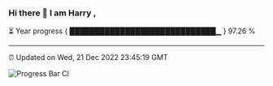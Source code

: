 ### Hi there 👋 I am Harry , 

⏳ Year progress { █████████████████████████████▁ } 97.26 %

---

⏰ Updated on Wed, 21 Dec 2022 23:45:19 GMT

![Progress Bar CI](https://github.com/duykhang68/duykhang68/workflows/Progress%20Bar%20CI/badge.svg)
